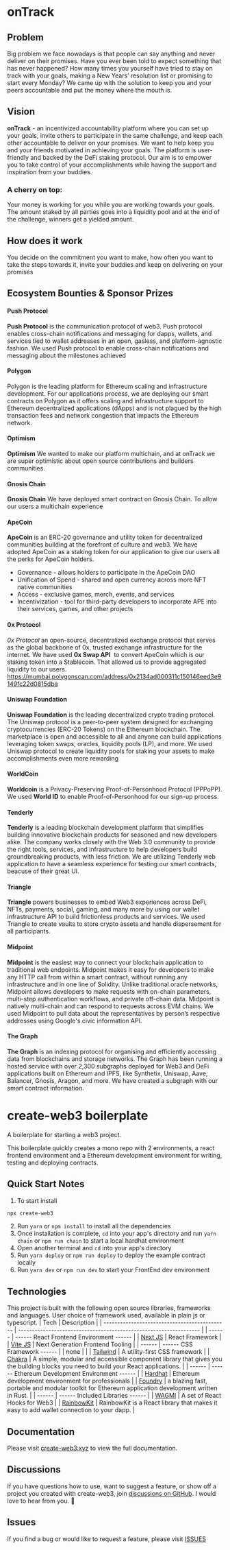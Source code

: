 # onTrack
## Problem

Big problem we face nowadays is that people can say anything and never deliver on their promises. Have you ever been told to expect something that has never happened? How many times you yourself have tried to stay on track with your goals, making a New Years’ resolution list or promising to start every Monday?  We came up with the solution to keep you and your peers accountable and put the money where the mouth is. 

## Vision
 **onTrack** - an incentivized accountability platform where you can set up your goals, invite others to participate in the same challenge, and keep each other accountable to deliver on your promises. 
We want to help keep you and your friends motivated in achieving your goals. The platform is user-friendly and backed by the DeFi staking protocol. Our aim is to empower you to take control of your accomplishments while having the support and inspiration from your buddies.
### A cherry on top: 
Your money is working for you while you are working towards your goals. The amount staked by all parties goes into a liquidity pool and at the end of the challenge, winners get a yielded amount. 

## How does it work
You decide on the commitment you want to make, how often you want to take the steps towards it, invite your buddies and keep on delivering on your promises


## Ecosystem Bounties & Sponsor Prizes

#### Push Protocol
**Push Protocol** is the communication protocol of web3. Push protocol enables cross-chain notifications and messaging for dapps, wallets, and services tied to wallet addresses in an open, gasless, and platform-agnostic fashion. We used Push protocol to enable cross-chain notifications and messaging about the milestones achieved

#### Polygon 
Polygon is the leading platform for Ethereum scaling and infrastructure development.
For our applications process, we are deploying our smart contracts on Polygon as it offers scaling and infrastructure support to Ethereum decentralized applications (dApps) and is not plagued by the high transaction fees and network congestion that impacts the Ethereum network.

#### Optimism
**Optimism** We wanted to make our platform multichain, and at onTrack we are super optimistic about open source contributions and builders communities.

#### Gnosis Chain
**Gnosis Chain** We have deployed smart contract on Gnosis Chain. To allow our users a multichain experience

#### ApeCoin
**ApeCoin** is an ERC-20 governance and utility token for decentralized communities building at the forefront of culture and web3. We have adopted ApeCoin as a staking token for our application  to give our users all the perks for ApeCoin holders.
- Governance - allows holders to participate in the ApeCoin DAO
- Unification of Spend - shared and open currency across more NFT native communities
- Access - exclusive games, merch, events, and services
- Incentivization - tool for third-party developers to incorporate APE into their services, games, and other projects

#### 0x Protocol
*0x Protocol* an open-source, decentralized exchange protocol that serves as the global backbone of 0x, trusted exchange infrastructure for the internet. 
We have used **0x Swap API**  to convert ApeCoin which is our staking token into a Stablecoin. That allowed us to provide aggregated liquidity to our users. https://mumbai.polygonscan.com/address/0x2134ad000311c150146eed3e9149fc22d0815dba

#### Uniswap Foundation
**Uniswap Foundation** is the leading decentralized crypto trading protocol. The Uniswap protocol is a peer-to-peer system designed for exchanging cryptocurrencies (ERC-20 Tokens) on the Ethereum blockchain. The marketplace is open and accessible to all and anyone can build applications leveraging token swaps, oracles, liquidity pools (LP), and more. We used Uniswap protocol to create liquidity pools for staking your assets to make accomplishments even more rewarding

#### WorldCoin
**Worldcoin** is a Privacy-Preserving Proof-of-Personhood Protocol (PPPoPP).  We used **World ID** to enable Proof-of-Personhood for our sign-up process.

#### Tenderly
**Tenderly** is a leading blockchain development platform that simplifies building innovative blockchain products for seasoned and new developers alike. The company works closely with the Web 3.0 community to provide the right tools, services, and infrastructure to help developers build groundbreaking products, with less friction. We are utilizing Tenderly web application to have a seamless experience for testing our smart contracts, beacuse of their great UI.

#### Triangle
**Triangle** powers businesses to embed Web3 experiences across DeFi, NFTs, payments, social, gaming, and many more by using our wallet infrastructure API to build frictionless products and services. We used Triangle to create vaults to store crypto assets and handle dispersement for all participants.

#### Midpoint
**Midpoint** is the easiest way to connect your blockchain application to traditional web endpoints.
Midpoint makes it easy for developers to make any HTTP call from within a smart contract, without running any infrastructure and in one line of Solidity. Unlike traditional oracle networks, Midpoint allows developers to make requests with on-chain parameters, multi-step authentication workflows, and private off-chain data. Midpoint is natively multi-chain and can respond to requests across EVM chains.
We used Midpoint to pull data about the representatives by person’s respective addresses using Google's civic information API.

#### The Graph
**The Graph** is an indexing protocol for organising and efficiently accessing data from blockchains and storage networks. The Graph has been running a hosted service with over 2,300 subgraphs deployed for Web3 and DeFi applications built on Ethereum and IPFS, like Synthetix, Uniswap, Aave, Balancer, Gnosis, Aragon, and more. We have created a subgraph with our smart contract information. 


# create-web3 boilerplate

A boilerplate for starting a web3 project.

This boilerplate quickly creates a mono repo with 2 environments, a react frontend environment and a Ethereum development environment for writing, testing and deploying contracts.

## Quick Start Notes

1.  To start install

```bash
npx create-web3
```

2.  Run `yarn` or `npm install` to install all the dependencies
3.  Once installation is complete, `cd` into your app's directory and run `yarn chain` or `npm run chain` to start a local hardhat environment
4.  Open another terminal and `cd` into your app's directory
5.  Run `yarn deploy` or `npm run deploy` to deploy the example contract locally
6.  Run `yarn dev` or `npm run dev` to start your FrontEnd dev environment

## Technologies

This project is built with the following open source libraries, frameworks and languages. User choice of framework used, available in plain js or typescript.
| Tech | Description |
| --------------------------------------------- | ------------------------------------------------------------------ |
| ------ | ------ React Frontend Environment ------ |
| [Next JS](https://nextjs.org/) | React Framework |
| [Vite JS](https://vitejs.dev/) | Next Generation Frontend Tooling |
| ------ | ------ CSS Framework ------ |
| none | |
| [Tailwind](https://tailwindcss.com/) | A utility-first CSS framework |
| [Chakra](https://chakra-ui.com/) | A simple, modular and accessible component library that gives you the building blocks you need to build your React applications. |
| ------ | ------ Ethereum Development Environment ------ |
| [Hardhat](https://hardhat.org/) | Ethereum development environment for professionals |
| [Foundry](https://getfoundry.sh/) | a blazing fast, portable and modular toolkit for Ethereum application development written in Rust. |
| ------ | ------ Included Libraries ------ |
| [WAGMI](https://wagmi.sh/) | A set of React Hooks for Web3 |
| [RainbowKit](https://www.rainbowkit.com/docs/introduction) | RainbowKit is a React library that makes it easy to add wallet connection to your dapp. |

## Documentation

Please visit [create-web3.xyz](https://create-web3.xyz) to view the full documentation.

## Discussions

If you have questions how to use, want to suggest a feature, or show off a project you created with create-web3, join [discussions on GitHub](https://github.com/e-roy/create-web3/discussions). I would love to hear from you. 🙂

## Issues

If you find a bug or would like to request a feature, please visit [ISSUES](https://github.com/e-roy/create-web3/issues)
